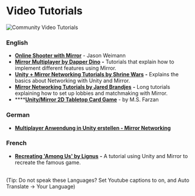 # Video Tutorials

![Community Video Tutorials](../.gitbook/assets/2021-03-01\_12-16-30@2x.png)

### English

* [**Online Shooter with Mirror**](https://www.youtube.com/watch?v=j2so32ZlMoU\&t=2s) - Jason Weimann
* [**Mirror Multiplayer by Dapper Dino**](https://www.youtube.com/playlist?list=PLS6sInD7ThM1aUDj8lZrF4b4lpvejB2uB) **-** Tutorials that explain how to implement different features using Mirror.
* [**Unity + Mirror Networking Tutorials by Shrine Wars**](https://www.youtube.com/playlist?list=PLXEG2omgKgCapAmGe20XBgd87rmxFdKhK) **-** Explains the basics about Networking with Unity and Mirror.
* [**Mirror Networking Tutorials by Jared Brandjes**](https://www.youtube.com/playlist?list=PLDI3FQoanpm1X-HQI-SVkPqJEgcRwtu7M) **-** Long tutorials explaining how to set up lobbies and matchmaking with Mirror.
* ****[**Unity/Mirror 2D Tabletop Card Game**](https://www.youtube.com/watch?v=Agw2kPINMdU\&list=PLCbP9KGntfcFTL19eDZsWSkVMfXANF7-U\&index=1) - by M.S. Farzan

### German

* ****[**Multiplayer Anwendung in Unity erstellen - Mirror Networking**](https://www.youtube.com/watch?v=p-PW6FZtgV4\&feature=youtu.be)****

### French

* [**Recreating 'Among Us' by Lignus**](https://www.youtube.com/watch?v=j5ja-pKz05A) **-** A tutorial using Unity and Mirror to recreate the famous game.

\
(Tip:   Do not speak these Languages?   Set Youtube captions to on, and Auto Translate -> Your Language)
